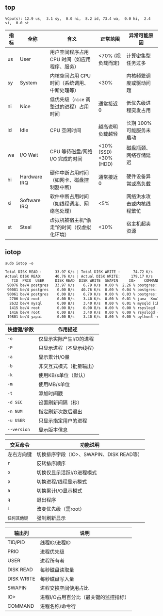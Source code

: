 ## top

```
%Cpu(s): 12.9 us,  3.1 sy,  0.0 ni,  8.2 id, 73.4 wa,  0.0 hi,  2.4 si,  0.0 st
```

| 指标 | 全称              | 含义                                                                 | 正常范围               | 异常可能原因                     |
|------|-------------------|----------------------------------------------------------------------|------------------------|----------------------------------|
| us   | User              | 用户空间程序占用 CPU 时间（如应用程序、服务）                        | <70% (视负载而定)      | 计算密集型任务过多               |
| sy   | System            | 内核空间占用 CPU 时间（系统调用、中断处理等）                        | <30%                  | 内核频繁调度或驱动问题           |
| ni   | Nice              | 低优先级（`nice` 调整过的进程）占用时间                              | 通常接近 0             | 低优先级进程突发占用             |
| id   | Idle              | CPU 空闲时间                                                        | 越高说明负载越轻       | 长期 100% 可能服务未启动         |
| wa   | I/O Wait          | CPU 等待磁盘/网络 I/O 完成的时间                                     | <10% (SSD)<br><30% (HDD)| 磁盘瓶颈、网络存储延迟           |
| hi   | Hardware IRQ      | 硬件中断占用时间（如网卡、磁盘控制器中断）                           | 通常接近 0             | 硬件设备异常或高负载             |
| si   | Software IRQ      | 软件中断占用时间（如线程调度、网络包处理）                           | <5%                   | 网络洪水攻击或内核线程繁忙       |
| st   | Steal             | 虚拟机被宿主机“偷走”的时间（仅虚拟化环境）                           | <10%                  | 宿主机超卖资源                   |

## iotop

```
sudo iotop -o 
```

```txt
Total DISK READ :      33.97 K/s | Total DISK WRITE :      74.72 K/s
Actual DISK READ:      40.76 K/s | Actual DISK WRITE:     179.17 K/s
   TID  PRIO  USER     DISK READ  DISK WRITE  SWAPIN     IO>    COMMAND                                                                                                                                                                                                       
 90076 be/4 postgres   33.97 K/s    6.79 K/s  0.00 %  2.26 % postgres: yapai thingsboard 127.0.0.1(50226) idle
 90081 be/4 postgres    0.00 B/s   40.76 K/s  0.00 %  0.04 % postgres: yapai thingsboard 127.0.0.1(50230) idle
 90061 be/4 postgres    0.00 B/s    6.79 K/s  0.00 %  0.03 % postgres: yapai thingsboard 127.0.0.1(50216) idle
  2706 be/4 root        0.00 B/s    3.40 K/s  0.00 %  0.01 % java -Xmx1G -Xms1G -server -XX:+UseG1GC -XX:MaxGCPauseMillis=20 -XX:InitiatingHeapOccupancyPercent=35 -X~/bin/../libs/kafka-metadata-2.8.0.jar:/usr/local/kafka/bin/../libs/kafka-raft-2.8.0.ja [kafka-scheduler]
  2632 be/4 mysql       0.00 B/s    3.40 K/s  0.00 %  0.01 % mysqld [ib_log_checkpt]
  1415 be/4 root        0.00 B/s    0.00 B/s  0.00 %  0.00 % rsyslogd -n [in:imjournal]
  1416 be/4 root        0.00 B/s    3.40 K/s  0.00 %  0.00 % rsyslogd -n [rs:main Q:Reg]
 19801 be/4 yapai       0.00 B/s    3.40 K/s  0.00 %  0.00 % python3 -c from thingsboard_gateway.tb_gateway import daemon; daemon()

```

| 快捷键/参数 | 作用描述                                                                 |
|-------------|--------------------------------------------------------------------------|
| `-o`        | 仅显示实际产生I/O的进程                                                  |
| `-P`        | 只显示进程（不显示线程）                                                 |
| `-a`        | 显示累计I/O量                                                            |
| `-b`        | 非交互式模式（批量输出）                                                 |
| `-k`        | 使用KB/s单位（默认）                                                     |
| `-m`        | 使用MB/s单位                                                             |
| `-t`        | 添加时间戳                                                               |
| `-d SEC`    | 设置刷新间隔（秒）                                                       |
| `-n NUM`    | 指定刷新次数后退出                                                       |
| `-u USER`   | 只显示指定用户的进程                                                     |
| `--version` | 显示版本信息                                                             |

| 交互命令    | 功能说明                                                                 |
|-------------|--------------------------------------------------------------------------|
| 左右方向键  | 切换排序字段（IO>、SWAPIN、DISK READ等）                                 |
| `r`         | 反转排序顺序                                                             |
| `o`         | 切换仅显示活跃I/O进程模式                                                |
| `p`         | 切换进程/线程显示模式                                                    |
| `a`         | 切换累计I/O显示模式                                                      |
| `q`         | 退出程序                                                                 |
| `i`         | 改变优先级（需root）                                                     |
| `任何其他键`| 强制刷新显示                                                             |

| 输出列       | 说明                                                                     |
|--------------|--------------------------------------------------------------------------|
| TID/PID      | 线程ID/进程ID                                                           |
| PRIO         | 进程优先级                                                              |
| USER         | 进程所有者                                                              |
| DISK READ    | 每秒磁盘读取量                                                          |
| DISK WRITE   | 每秒磁盘写入量                                                          |
| SWAPIN       | 进程交换空间使用占比                                                    |
| IO>          | 进程I/O占用百分比（最关键的监控指标）                                   |
| COMMAND      | 进程名称/命令行                                                         |
